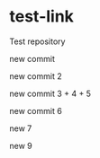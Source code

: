 # test-link

Test repository

new commit

new commit 2

new commit 3 + 4 + 5

new commit 6

new 7

new 9
